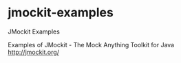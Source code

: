 # jmockit-examples
JMockit Examples


Examples of JMockit - The Mock Anything Toolkit for Java
http://jmockit.org/
